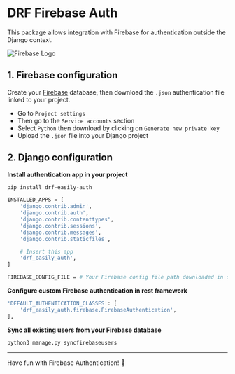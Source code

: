 # DRF Firebase Auth

This package allows integration with Firebase for authentication outside the Django context.

![Firebase Logo](https://miro.medium.com/max/300/1*R4c8lHBHuH5qyqOtZb3h-w.png)

## 1. Firebase configuration

Create your [Firebase](https://console.firebase.google.com/) database, then download the `.json` authentication file linked to your project.

- Go to `Project settings`
- Then go to the `Service accounts` section
- Select `Python` then download by clicking on `Generate new private key`
- Upload the `.json` file into your Django project

## 2. Django configuration

**Install authentication app in your project**

```bash
pip install drf-easily-auth
```

```bash
INSTALLED_APPS = [
    'django.contrib.admin',
    'django.contrib.auth',
    'django.contrib.contenttypes',
    'django.contrib.sessions',
    'django.contrib.messages',
    'django.contrib.staticfiles',

    # Insert this app
    'drf_easily_auth',
]

FIREBASE_CONFIG_FILE = # Your Firebase config file path downloaded in step 1
```

**Configure custom Firebase authentication in rest framework**

```bash
'DEFAULT_AUTHENTICATION_CLASSES': [
    'drf_easily_auth.firebase.FirebaseAuthentication',
],
```

**Sync all existing users from your Firebase database**

```bash
python3 manage.py syncfirebaseusers
```

---

Have fun with Firebase Authentication! 🚀
